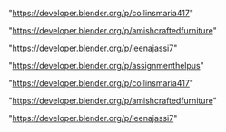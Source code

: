 "https://developer.blender.org/p/collinsmaria417"

"https://developer.blender.org/p/amishcraftedfurniture"

"https://developer.blender.org/p/leenajassi7"

 
"https://developer.blender.org/p/assignmenthelpus"


"https://developer.blender.org/p/collinsmaria417"


"https://developer.blender.org/p/amishcraftedfurniture"


"https://developer.blender.org/p/leenajassi7"


 
